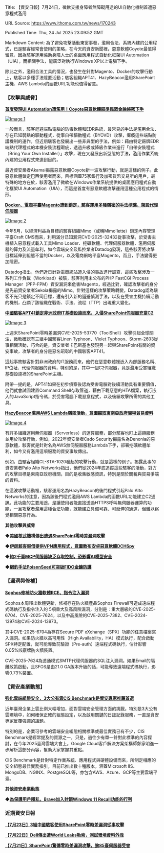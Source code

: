 Title: 【資安日報】7月24日，微軟支援身障者無障礙用途的UI自動化機制首遭惡意程式濫用

URL Source: https://www.ithome.com.tw/news/170243

Published Time: Thu, 24 Jul 2025 23:09:52 GMT

Markdown Content:
為了避免攻擊活動東窗事發，濫用合法、系統內建的公用程式，已是駭客經常會使用的策略，在今天的資安新聞裡，惡意軟體Coyote最值得留意，因為駭客運用協助身障人士的桌面應用程式自動化框架UI Automation（UIA），而相關手法，能廣泛對執行Windows XP以上電腦下手。

除此之外，濫用合法工具的情況，也發生在針對Magento、Docker的攻擊行動上，駭客以多種手法隱匿活動；駭客組織APT41、HazyBeacon濫用SharePoint主機、AWS Lambda的函數URL功能也值得留意。

### **【攻擊與威脅】**

[**首度發現UI Automation遭濫用！Coyote惡意軟體瞄準民眾金融帳密下手**](https://www.ithome.com.tw/news/170237)

[![Image 1](https://s4.itho.me/sites/default/files/images/active-exploitation-coyote-malware-first-ui-automation-abuse-in-the-wild-one.png)](https://s4.itho.me/sites/default/files/images/active-exploitation-coyote-malware-first-ui-automation-abuse-in-the-wild-one.png)

一般而言，駭客迴避端點電腦的防毒軟體和EDR系統，最常見的手法是濫用合法、存在已知弱點的驅動程式，從事自帶驅動程式（BYOVD）攻擊，癱瘓這些端點防護機制的運作，但近期駭客也發展出一些非典型的手法，例如：藉由特定廠牌EDR端點代理程式的本機安裝流程瑕疵，透過升級或降級作業來進行「自帶安裝程式（Bring Your Own Installer）」攻擊，現在又發展出新型態的手法，濫用作業系統內建的公用程式來達到目的。

最近資安業者Akamai揭露惡意軟體Coyote新一波攻擊行動，就是這樣的例子。此惡意軟體鎖定巴西使用者而來，目標涵蓋75家銀行及加密貨幣交易所的用戶，最特殊的地方在於，駭客濫用了微軟在Windows作業系統提供的桌面應用程式自動化框架UI Automation（UIA），而這是首度有惡意軟體攻擊運用這種公用程式的情形。

[**Docker、電商平臺Magento遭到鎖定，駭客運用多種隱密的手法挖礦、架設代理伺服器**](https://www.ithome.com.tw/news/170240)

[![Image 2](https://s4.itho.me/sites/default/files/images/mimo-graph.png)](https://s4.itho.me/sites/default/files/images/mimo-graph.png)

今年5月，以經濟利益為目標的駭客組織Mimo（或稱Mimo'lette）鎖定內容管理平臺Craft CMS而來，利用滿分已知漏洞CVE-2025-32432從事攻擊，於受害主機植入惡意程式載入工具Mimo Loader、挖礦軟體、代理伺服器軟體，濫用伺服器的算力及流量牟利，如今雲端安全及監控業者Datadog發現，這些駭客將攻擊目標延伸到組態不當的Docker，以及電商網站平臺Magento，而且，手法變得更加隱密。

Datadog指出，他們近日針對電商網站遭入侵的事故進行調查，這些攻擊涉及一系列工作負載（Workload）被駭，駭客利用未公布的PHP FastCGI Process Manager（PFP-FPM）資安漏洞來危害Magento，經過比對，確認攻擊者的身分是先前資安業者Sekoia揭露的Mimo。針對這樣的攻擊策略轉變，Datadog認為駭客不光只是鎖定不同目標，還有引入新的迴避偵測手法，以及在受害主機持續活動的機制，凸顯了該組織在戰術、手法、流程（TTP）出現重大變化。

[**中國駭客APT41鎖定非洲政府IT基礎設施而來，入侵SharePoint伺服器充當C2**](https://www.ithome.com.tw/news/170241)

[![Image 3](https://s4.itho.me/sites/default/files/images/apt41-in-africa2.png)](https://s4.itho.me/sites/default/files/images/apt41-in-africa2.png)

上週末SharePoint零時差漏洞CVE-2025-53770（ToolShell）攻擊引起全球關注，微軟確認有三組中國駭客Linen Typhoon、Violet Typhoon、Storm-2603從事相關活動，巧合的是，資安業者卡巴斯基也發現另一起與SharePoint有關的資安事故，攻擊者的身分是惡名昭彰的中國駭客APT41。

這起事故駭客針對非洲政府的IT服務而來，他們在惡意軟體裡嵌入內部服務名稱、IP位址、代理伺服器的資料，特別的是，其中一個C2伺服器，竟是濫用受害組織基礎設施裡的SharePoint主機。

附帶一提的是，APT41如果在初步偵察後認為受害電腦對後續活動具有重要價值，他們就會試圖建置Command Shell存取管道，藉由下載惡意的HTA檔案，執行嵌入的JavaScript指令碼，於受害電腦下載惡意程式，以及後續攻擊所需的其他工具。

[**HazyBeacon濫用AWS Lambda隱匿活動，意圖竊取東南亞政府關稅貿易資料**](https://www.ithome.com.tw/news/170119)

[![Image 4](https://s4.itho.me/sites/default/files/images/word-image-881439-146273-2.png)](https://s4.itho.me/sites/default/files/images/word-image-881439-146273-2.png)

有許多組織運用無伺服器（Serverless）的運算服務，部分駭客也盯上這類服務並用於攻擊行動，例如，2022年資安業者Cado Security揭露名為Denonia的惡意軟體，駭客就是針對名為AWS無伺服器服務Lambda下手，部署挖礦軟體牟利，如今又有濫用這項服務的資安事故傳出。

例如，由駭客組織CL-STA-1020發起的攻擊行動，就是這樣的例子。揭露此事的資安業者Palo Alto Networks指出，他們從2024年底追蹤這些駭客的活動，對方的攻擊目標是東南亞政府機關，目的是收集敏感資訊，特別是關於關稅與貿易爭端的資料。

在這波攻擊活動裡，駭客運用名為HazyBeacon的後門程式引起Palo Alto Networks的注意，因為該後門程式濫用AWS Lambda的函數URL功能建立C2通訊。此功能的主要用途，是讓使用者能直接透過HTTPS呼叫無伺服器運算的功能，一旦攻擊者濫用這種合法功能，就能建立具備可靠、可延伸的通道，但難以察覺相關惡意行為。

**其他攻擊與威脅**

◆**[美國核武機構傳出遭遇SharePoint零時差漏洞攻擊](https://www.bleepingcomputer.com/news/security/us-nuclear-weapons-agency-hacked-in-microsoft-sharepoint-attacks/)**

◆**[伊朗駭客假借提供VPN應用程式，意圖散布安卓惡意軟體DCHSpy](https://thehackernews.com/2025/07/iran-linked-dchspy-android-malware.html)**

◆**[約2千臺MCP伺服器缺乏存取控制，恐影響AI模型安全](https://www.darkreading.com/vulnerabilities-threats/2000-mcp-servers-security)**

◆**[網釣手法PoisonSeed可突破FIDO金鑰防護](https://www.darkreading.com/remote-workforce/poisonseed-attacker-fido-keys)**

### **【漏洞與修補】**

[**Sophos修補防火牆軟體RCE、指令注入漏洞**](https://www.ithome.com.tw/news/170236)

Sophos本周釋出軟體更新，修補存在防火牆產品Sophos Firewall可造成遠端程式碼執行及指令注入的 5項重大及高風險漏洞，分別是：重大層級的CVE-2025-6704、CVE-2025-7624，以及中高風險的CVE-2025-7382、CVE-2024-13974和CVE-2024-13973。

其中CVE-2025-6704為存在Secure PDF eXchange（SPX）功能的任意檔案寫入漏洞。如果防火牆以高可用性（High Availability，HA）模式執行，配合啟動SPX特定配置，就可能導致前驗證（Pre-auth）遠端程式碼執行，估計影響0.05%該廠牌防火牆裝置。

CVE-2025-7624為透通模式SMTP代理伺服器的SQL注入漏洞。如果Email的隔離政策啟動，且SFOS是由21.0 GA版本升級的話，可能導致遠端程式碼執行，影響0.73%裝置。

### **【資安產業動態】**

[**強化雲端組態安全，3大公有雲CIS Benchmark是資安專家推薦首選**](https://www.ithome.com.tw/news/170220)

近年臺灣企業上雲比例大幅增加，面對雲端安全管理方面的挑戰，特別是3大公有雲環境中，如何確保正確的組態設定，以及啟用關鍵的日誌記錄服務，一直是資安專家反覆強調的議題。

特別的是，企業可參考的雲端安全組態相關標準或最佳實務已有不少，CIS Benchmark是經常提及的資源之一，只是，過往少有單一針對此標準的內容探討，在今年2025臺灣雲端大會上，Google Cloud客戶解決方案架構師鄭家明進一步解析這部分內容，幫助大家掌握其重點。

CIS Benchmark是針對特定作業系統、應用程式與硬體設備而來，所制定相應的安全組態最佳實務指引，目前已推出數十種版本，涵蓋Microsoft IIS、MongoDB、NGINX、PostgreSQL等，亦包含AWS、Azure、GCP等主要雲端平臺。

**其他資安產業動態**

◆**[為保護用戶隱私，Brave加入封鎖Windows 11 Recall功能的行列](https://www.bleepingcomputer.com/news/security/brave-blocks-windows-recall-from-screenshotting-your-browsing-activity/)**

### **近期資安日報**

[**【7月23日】3組中國駭客使用SharePoint零時差漏洞從事攻擊**](https://www.ithome.com.tw/news/170231)

[**【7月22日】Dell傳出遭World Leaks勒索，測試環境資料外洩**](https://www.ithome.com.tw/news/170211)

[**【7月21日】SharePoint驚傳零時差漏洞攻擊，逾85臺伺服器受害**](https://www.ithome.com.tw/news/170174)

